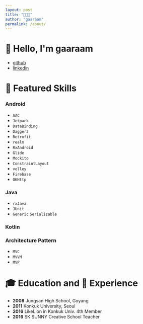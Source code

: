 ```yaml
---
layout: post
title: "🧑🏻‍💻"
author: "gaaraam"
permalink: /about/
---
```


# 👋 Hello, I'm gaaraam
- [github](github.com/gaaraam)
- [linkedin](https://www.linkedin.com/in/garam-lee-664043130/)

# 📱 Featured Skills

### Android 
- `AAC`
- `Jetpack`
- `DataBinding`
- `Dagger2` 
- `Retrofit` 
- `realm` 
- `RxAndroid` 
- `Glide` 
- `Mockito`
- `ConstraintLayout` 
- `volley` 
- `Firebase`
- `OKHttp`

### Java 
- `rxJava`
- `JUnit` 
- `Generic` `Serializable`

### Kotlin

### Architecture Pattern 
- `MVC` 
- `MVVM`
- `MVP`

# 🎓 Education and 👣 Experience
- **2008** Jungsan High School, Goyang
- **2011** Konkuk University, Seoul
- **2016** LikeLion in Konkuk Univ. 4th Member
- **2016** SK SUNNY Creative School Teacher



